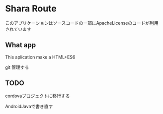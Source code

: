 # Shara Route
このアプリケーションはソースコードの一部にApacheLicenseのコードが利用されています

## What app


This aplication make a HTML+ES6


git 管理する

## TODO


cordovaプロジェクトに移行する

AndroidJavaで書き直す
